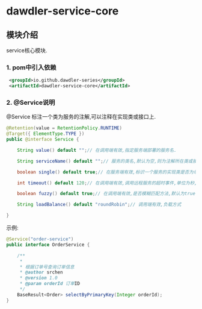 # dawdler-service-core

## 模块介绍

service核心模块.

### 1. pom中引入依赖

```xml
 <groupId>io.github.dawdler-series</groupId>
 <artifactId>dawdler-service-core</artifactId>
```

### 2. @Service说明

@Service  标注一个类为服务的注解,可以注释在实现类或接口上.

```java
@Retention(value = RetentionPolicy.RUNTIME)
@Target({ ElementType.TYPE })
public @interface Service {

	String value() default "";// 在调用端有效,指定服务端部署的服务名.

	String serviceName() default "";// 服务的类名,默认为空,则为注解所在类或接口的全称(类优先).

	boolean single() default true;// 在服务端有效,标识一个服务的实现类是否为单例.默认为单例.

	int timeout() default 120;// 在调用端有效,调用远程服务的超时事件,单位为秒,默认120秒.

	boolean fuzzy() default true;// 在调用端有效,是否模糊匹配方法,默认为true,模糊匹配根据方法名与参数个数进行匹配,非模糊匹配会根据方法名与参数类型进行精确匹配.模糊匹配效率高,如果一个服务实现类中存在相同方法相同参数个数时需要设置此参数为true.

	String loadBalance() default "roundRobin";// 调用端有效,负载方式

}
```

示例:
```java
@Service("order-service")
public interface OrderService {

	/**
	 * 
	 * 根据订单号查询订单信息
	 * @author srchen
	 * @version 1.0
	 * @param orderId 订单ID
	 */
	BaseResult<Order> selectByPrimaryKey(Integer orderId);
}
```

